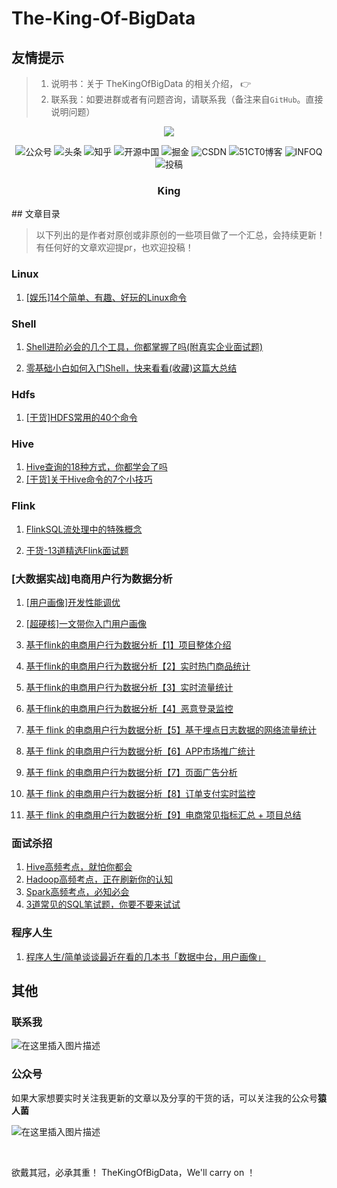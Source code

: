 # The-King-Of-BigData



## 友情提示

> 1. 说明书：关于 TheKingOfBigData 的相关介绍， 👉 
> 2. 联系我：如要进群或者有问题咨询，请联系我（备注来自`GitHub`。直接说明问题）



  <p align="center">                                                                                                                               
  <a href="https://github.com/Snailclimb/JavaGuide" target="_blank">                                                                               
  	<img src="https://img-blog.csdnimg.cn/20210210005107102.png" width=""/>                                                
  </a>                                                                                                                                             
  </p>    


<p align="center">
    <a href="#微信" style="text-decoration:none;">
        <img src="https://img.shields.io/badge/WeChat-%E5%85%AC%E4%BC%97%E5%8F%B7-green" alt="公众号" />
    </a>
    <a href="https://www.toutiao.com/c/user/token/MS4wLjABAAAApUaLMY1dYkkFhLGE-dS_wi3ndYleYYTNbtwsQd_Ah8A/" target="_blank" style="text-decoration:none;">
        <img src="https://img.shields.io/badge/toutiao-%E5%A4%B4%E6%9D%A1-red" alt="头条" />
    </a>
    <a href="https://www.zhihu.com/people/a-li-bu-chi-yu-79/posts" target="_blank" style="text-decoration:none;">
        <img src="https://img.shields.io/badge/zhihu-%E7%9F%A5%E4%B9%8E-blue" alt="知乎" />
    </a>
    <a href="https://my.oschina.net/u/4866025" target="_blank" style="text-decoration:none;">
        <img src="https://img.shields.io/badge/oschina-%E5%BC%80%E6%BA%90%E4%B8%AD%E5%9B%BD-green" alt="开源中国" />
    </a>
    <a href="https://juejin.cn/user/1195891544825688/posts" target="_blank" style="text-decoration:none;">
        <img src="https://img.shields.io/badge/juejin-%E6%8E%98%E9%87%91-blue" alt="掘金" />
    </a>
    <a href="https://alice.blog.csdn.net/" target="_blank" style="text-decoration:none;">
        <img src="https://img.shields.io/badge/csdn-CSDN-red" alt="CSDN" />
    </a>
    <a href="https://blog.51cto.com/15105906" target="_blank" style="text-decoration:none;">
        <img src="https://img.shields.io/badge/51cto-51CT0%E5%8D%9A%E5%AE%A2-orange" alt="51CT0博客" />
    </a>
        <a href="https://www.infoq.cn/profile/0E0121AD1CB78F/publish" target="_blank" style="text-decoration:none;">
        <img src="https://img.shields.io/badge/infoq-INFOQ-Chartreuse" alt="INFOQ" />
    </a>
    <img src="https://img.shields.io/github/stars/BigDataScholar/TheKingOfBigData" alt="投稿">           
</p>


<div>  <h3 align="center">King</h3>  </div>
## 文章目录



> 以下列出的是作者对原创或非原创的一些项目做了一个汇总，会持续更新！有任何好的文章欢迎提pr，也欢迎投稿！                  

### Linux

1. [[娱乐]14个简单、有趣、好玩的Linux命令](https://github.com/BigDataScholar/TheKingOfBigData/blob/master/note/linux/%5B%E5%A8%B1%E4%B9%90%5D14%E4%B8%AA%E7%AE%80%E5%8D%95%E3%80%81%E6%9C%89%E8%B6%A3%E3%80%81%E5%A5%BD%E7%8E%A9%E7%9A%84Linux%E5%91%BD%E4%BB%A4.md)

### Shell

1. [Shell进阶必会的几个工具，你都掌握了吗(附真实企业面试题)](https://github.com/BigDataScholar/TheKingOfBigData/blob/master/note/shell/Shell%E8%BF%9B%E9%98%B6%E5%BF%85%E4%BC%9A%E7%9A%84%E5%87%A0%E4%B8%AA%E5%B7%A5%E5%85%B7%EF%BC%8C%E4%BD%A0%E9%83%BD%E6%8E%8C%E6%8F%A1%E4%BA%86%E5%90%97(%E9%99%84%E7%9C%9F%E5%AE%9E%E4%BC%81%E4%B8%9A%E9%9D%A2%E8%AF%95%E9%A2%98).md)

2. [零基础小白如何入门Shell，快来看看(收藏)这篇大总结](https://github.com/BigDataScholar/TheKingOfBigData/blob/master/note/shell/%E9%9B%B6%E5%9F%BA%E7%A1%80%E5%B0%8F%E7%99%BD%E5%A6%82%E4%BD%95%E5%85%A5%E9%97%A8Shell%EF%BC%8C%E5%BF%AB%E6%9D%A5%E7%9C%8B%E7%9C%8B(%E6%94%B6%E8%97%8F)%E8%BF%99%E7%AF%87%E5%A4%A7%E6%80%BB%E7%BB%93.md)

### Hdfs

1. [[干货]HDFS常用的40个命令](https://github.com/BigDataScholar/TheKingOfBigData/blob/master/note/hdfs/%5B%E5%B9%B2%E8%B4%A7%5DHDFS%E5%B8%B8%E7%94%A8%E7%9A%8440%E4%B8%AA%E5%91%BD%E4%BB%A4.md)


### Hive

1. [Hive查询的18种方式，你都学会了吗](https://github.com/BigDataScholar/TheKingOfBigData/blob/master/note/hive/Hive%E6%9F%A5%E8%AF%A2%E7%9A%8418%E7%A7%8D%E6%96%B9%E5%BC%8F%EF%BC%8C%E4%BD%A0%E9%83%BD%E5%AD%A6%E4%BC%9A%E4%BA%86%E5%90%97.md)
2. [[干货]关于Hive命令的7个小技巧](https://github.com/BigDataScholar/TheKingOfBigData/blob/master/note/hive/%5B%E5%B9%B2%E8%B4%A7%5D%E5%85%B3%E4%BA%8EHive%E5%91%BD%E4%BB%A4%E7%9A%847%E4%B8%AA%E5%B0%8F%E6%8A%80%E5%B7%A7.md)

### Flink

1. [FlinkSQL流处理中的特殊概念](https://github.com/BigDataScholar/TheKingOfBigData/blob/master/note/flink/FlinkSQL%E6%B5%81%E5%A4%84%E7%90%86%E4%B8%AD%E7%9A%84%E7%89%B9%E6%AE%8A%E6%A6%82%E5%BF%B5.md)

2. [干货-13道精选Flink面试题](https://github.com/BigDataScholar/TheKingOfBigData/blob/master/note/flink/%E5%B9%B2%E8%B4%A7-13%E9%81%93%E7%B2%BE%E9%80%89Flink%E9%9D%A2%E8%AF%95%E9%A2%98.md)



### [大数据实战]电商用户行为数据分析

1. [[用户画像]开发性能调优](https://github.com/BigDataScholar/TheKingOfBigData/blob/master/note/%E5%AE%9E%E6%88%98%E9%A1%B9%E7%9B%AE/%5B%E7%94%A8%E6%88%B7%E7%94%BB%E5%83%8F%5D%E5%BC%80%E5%8F%91%E6%80%A7%E8%83%BD%E8%B0%83%E4%BC%98.md)

2. [[超硬核]一文带你入门用户画像](https://github.com/BigDataScholar/TheKingOfBigData/blob/master/note/%E5%AE%9E%E6%88%98%E9%A1%B9%E7%9B%AE/%5B%E8%B6%85%E7%A1%AC%E6%A0%B8%5D%E4%B8%80%E6%96%87%E5%B8%A6%E4%BD%A0%E5%85%A5%E9%97%A8%E7%94%A8%E6%88%B7%E7%94%BB%E5%83%8F.md)

3. [基于flink的电商用户行为数据分析【1】项目整体介绍](https://github.com/BigDataScholar/TheKingOfBigData/blob/master/note/%E5%AE%9E%E6%88%98%E9%A1%B9%E7%9B%AE/%E5%9F%BA%E4%BA%8Eflink%E7%9A%84%E7%94%B5%E5%95%86%E7%94%A8%E6%88%B7%E8%A1%8C%E4%B8%BA%E6%95%B0%E6%8D%AE%E5%88%86%E6%9E%90%E3%80%901%E3%80%91%20%E9%A1%B9%E7%9B%AE%E6%95%B4%E4%BD%93%E4%BB%8B%E7%BB%8D.md)

4. [基于flink的电商用户行为数据分析【2】实时热门商品统计](https://github.com/BigDataScholar/TheKingOfBigData/blob/master/note/%E5%AE%9E%E6%88%98%E9%A1%B9%E7%9B%AE/%E5%9F%BA%E4%BA%8Eflink%E7%9A%84%E7%94%B5%E5%95%86%E7%94%A8%E6%88%B7%E8%A1%8C%E4%B8%BA%E6%95%B0%E6%8D%AE%E5%88%86%E6%9E%90%E3%80%902%E3%80%91%E5%AE%9E%E6%97%B6%E7%83%AD%E9%97%A8%E5%95%86%E5%93%81%E7%BB%9F%E8%AE%A1.md)

5. [基于flink的电商用户行为数据分析【3】实时流量统计](https://github.com/BigDataScholar/TheKingOfBigData/blob/master/note/%E5%AE%9E%E6%88%98%E9%A1%B9%E7%9B%AE/%E5%9F%BA%E4%BA%8Eflink%E7%9A%84%E7%94%B5%E5%95%86%E7%94%A8%E6%88%B7%E8%A1%8C%E4%B8%BA%E6%95%B0%E6%8D%AE%E5%88%86%E6%9E%90%E3%80%903%E3%80%91%E5%AE%9E%E6%97%B6%E6%B5%81%E9%87%8F%E7%BB%9F%E8%AE%A1.md)
6. [基于flink的电商用户行为数据分析【4】恶意登录监控](https://github.com/BigDataScholar/TheKingOfBigData/blob/master/note/%E5%AE%9E%E6%88%98%E9%A1%B9%E7%9B%AE/%E5%9F%BA%E4%BA%8Eflink%E7%9A%84%E7%94%B5%E5%95%86%E7%94%A8%E6%88%B7%E8%A1%8C%E4%B8%BA%E6%95%B0%E6%8D%AE%E5%88%86%E6%9E%90%E3%80%904%E3%80%91%E6%81%B6%E6%84%8F%E7%99%BB%E5%BD%95%E7%9B%91%E6%8E%A7.md)
7. [基于 flink 的电商用户行为数据分析【5】基于埋点日志数据的网络流量统计](https://github.com/BigDataScholar/TheKingOfBigData/blob/master/note/%E5%AE%9E%E6%88%98%E9%A1%B9%E7%9B%AE/%E5%9F%BA%E4%BA%8E%20flink%20%E7%9A%84%E7%94%B5%E5%95%86%E7%94%A8%E6%88%B7%E8%A1%8C%E4%B8%BA%E6%95%B0%E6%8D%AE%E5%88%86%E6%9E%90%E3%80%905%E3%80%91%E5%9F%BA%E4%BA%8E%E5%9F%8B%E7%82%B9%E6%97%A5%E5%BF%97%E6%95%B0%E6%8D%AE%E7%9A%84%E7%BD%91%E7%BB%9C%E6%B5%81%E9%87%8F%E7%BB%9F%E8%AE%A1.md)

8. [基于 flink 的电商用户行为数据分析【6】APP市场推广统计](https://github.com/BigDataScholar/TheKingOfBigData/blob/master/note/%E5%AE%9E%E6%88%98%E9%A1%B9%E7%9B%AE/%E5%9F%BA%E4%BA%8E%20flink%20%E7%9A%84%E7%94%B5%E5%95%86%E7%94%A8%E6%88%B7%E8%A1%8C%E4%B8%BA%E6%95%B0%E6%8D%AE%E5%88%86%E6%9E%90%E3%80%906%E3%80%91APP%E5%B8%82%E5%9C%BA%E6%8E%A8%E5%B9%BF%E7%BB%9F%E8%AE%A1.md)

9. [基于 flink 的电商用户行为数据分析【7】页面广告分析](https://github.com/BigDataScholar/TheKingOfBigData/blob/master/note/%E5%AE%9E%E6%88%98%E9%A1%B9%E7%9B%AE/%E5%9F%BA%E4%BA%8E%20flink%20%E7%9A%84%E7%94%B5%E5%95%86%E7%94%A8%E6%88%B7%E8%A1%8C%E4%B8%BA%E6%95%B0%E6%8D%AE%E5%88%86%E6%9E%90%E3%80%907%E3%80%91%E9%A1%B5%E9%9D%A2%E5%B9%BF%E5%91%8A%E5%88%86%E6%9E%90.md)

10. [基于 flink 的电商用户行为数据分析【8】订单支付实时监控](https://github.com/BigDataScholar/TheKingOfBigData/blob/master/note/%E5%AE%9E%E6%88%98%E9%A1%B9%E7%9B%AE/%E5%9F%BA%E4%BA%8E%20flink%20%E7%9A%84%E7%94%B5%E5%95%86%E7%94%A8%E6%88%B7%E8%A1%8C%E4%B8%BA%E6%95%B0%E6%8D%AE%E5%88%86%E6%9E%90%E3%80%908%E3%80%91%E8%AE%A2%E5%8D%95%E6%94%AF%E4%BB%98%E5%AE%9E%E6%97%B6%E7%9B%91%E6%8E%A7.md)


11. [基于 flink 的电商用户行为数据分析【9】电商常见指标汇总 + 项目总结](https://github.com/BigDataScholar/TheKingOfBigData/blob/master/note/%E5%AE%9E%E6%88%98%E9%A1%B9%E7%9B%AE/%E5%9F%BA%E4%BA%8E%20flink%20%E7%9A%84%E7%94%B5%E5%95%86%E7%94%A8%E6%88%B7%E8%A1%8C%E4%B8%BA%E6%95%B0%E6%8D%AE%E5%88%86%E6%9E%90%E3%80%909%E3%80%91%E7%94%B5%E5%95%86%E5%B8%B8%E8%A7%81%E6%8C%87%E6%A0%87%E6%B1%87%E6%80%BB%20%2B%20%E9%A1%B9%E7%9B%AE%E6%80%BB%E7%BB%93.md)


### 面试杀招
1. [Hive高频考点，就怕你都会](https://github.com/BigDataScholar/TheKingOfBigData/blob/master/note/%E9%9D%A2%E8%AF%95%E6%9D%80%E6%8B%9B/%5B%E9%9D%A2%E8%AF%95%E6%9D%80%E6%8B%9B%5DHive%E9%AB%98%E9%A2%91%E8%80%83%E7%82%B9%EF%BC%8C%E5%B0%B1%E6%80%95%E4%BD%A0%E9%83%BD%E4%BC%9A.md)
2. [Hadoop高频考点，正在刷新你的认知](https://github.com/BigDataScholar/TheKingOfBigData/blob/master/note/%E9%9D%A2%E8%AF%95%E6%9D%80%E6%8B%9B/%5B%E9%9D%A2%E8%AF%95%E6%9D%80%E6%8B%9B%5DHadoop%E9%AB%98%E9%A2%91%E8%80%83%E7%82%B9%EF%BC%8C%E6%AD%A3%E5%9C%A8%E5%88%B7%E6%96%B0%E4%BD%A0%E7%9A%84%E8%AE%A4%E7%9F%A5.md)
3. [Spark高频考点，必知必会](https://github.com/BigDataScholar/TheKingOfBigData/blob/master/note/%E9%9D%A2%E8%AF%95%E6%9D%80%E6%8B%9B/%5B%E9%9D%A2%E8%AF%95%E6%9D%80%E6%8B%9B%5DSpark%E9%AB%98%E9%A2%91%E8%80%83%E7%82%B9%EF%BC%8C%E5%BF%85%E7%9F%A5%E5%BF%85%E4%BC%9A.md)
4. [3道常见的SQL笔试题，你要不要来试试](https://github.com/BigDataScholar/TheKingOfBigData/blob/master/note/%E9%9D%A2%E8%AF%95%E6%9D%80%E6%8B%9B/3%E9%81%93%E5%B8%B8%E8%A7%81%E7%9A%84SQL%E7%AC%94%E8%AF%95%E9%A2%98%EF%BC%8C%E4%BD%A0%E8%A6%81%E4%B8%8D%E8%A6%81%E6%9D%A5%E8%AF%95%E8%AF%95.md)


### 程序人生


1. [程序人生/简单谈谈最近在看的几本书「数据中台，用户画像」](https://github.com/BigDataScholar/TheKingOfBigData/tree/master/note/%E7%A8%8B%E5%BA%8F%E4%BA%BA%E7%94%9F)



## 其他


### 联系我

![在这里插入图片描述](https://img-blog.csdnimg.cn/20210212133943925.jpg?,type_ZmFuZ3poZW5naGVpdGk,shadow_10,text_aHR0cHM6Ly9ibG9nLmNzZG4ubmV0L3dlaXhpbl80NDMxODgzMA==,size_16,color_FFFFFF,t_70)





### 公众号


如果大家想要实时关注我更新的文章以及分享的干货的话，可以关注我的公众号**猿人菌**


![在这里插入图片描述](https://img-blog.csdnimg.cn/20210212133657263.png?,type_ZmFuZ3poZW5naGVpdGk,shadow_10,text_aHR0cHM6Ly9ibG9nLmNzZG4ubmV0L3dlaXhpbl80NDMxODgzMA==,size_16,color_FFFFFF,t_70)





​          


欲戴其冠，必承其重！ TheKingOfBigData，We'll carry on ！

